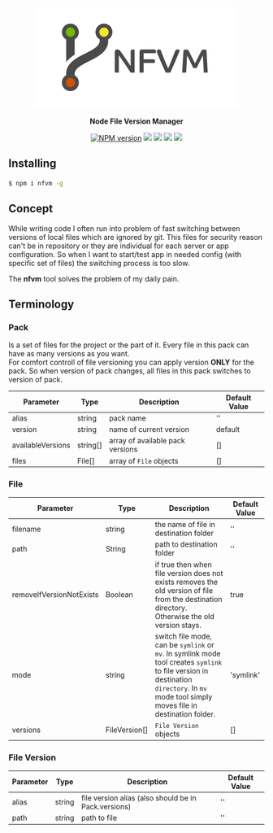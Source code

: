 <p align="center">
  <img src="doc/img/logo.png">
</p>
<p align="center">
  <b> Node File Version Manager </b>
</p>
<p align="center">
  <a href="https://www.npmjs.com/package/nfvm"><img src="https://img.shields.io/npm/v/nfvm?color=50C72B&label=npm-version&style=flat-square" alt="NPM version"></a>
  <a href="https://www.npmjs.com/package/nfvm"><img src="https://img.shields.io/npm/dt/nfvm.svg?style=flat-square"></a>
  <a href="https://app.codacy.com/app/notmedia/nfvm"><img src="https://img.shields.io/codacy/coverage/a81842a26143458abc7764c091c3f697/v0.3?style=flat-square"></a>
  <a href="https://app.codacy.com/app/notmedia/nfvm"><img src="https://img.shields.io/codacy/grade/a81842a26143458abc7764c091c3f697.svg?style=flat-square"/></a>
  <img src="https://img.shields.io/github/license/notmedia/nfvm?color=50C72B&style=flat-square">
</p>

## Installing
```bash
$ npm i nfvm -g
```

## Concept

While writing code I often run into problem of fast switching between versions of local files which are ignored by git. This files for security reason can't be in repository or they are individual for each server or app configuration.
So when I want to start/test app in needed config (with specific set of files) the switching process is too slow.

The **nfvm** tool solves the problem of my daily pain.
## Terminology
### Pack
Is a set of files for the project or the part of it. Every file in this pack can have as many versions as you want.  
For comfort controll of file versioning you can apply version **ONLY** for the pack. So when version of pack changes, all files in this pack switches to version of pack.

| Parameter     | Type    | Description                              | Default Value|
|---------------|---------|------------------------------------------|--------------|
|alias|string|pack name|''|
|version|string|name of current version|default|
|availableVersions|string[]|array of available pack versions|[]|
|files|File[]|array of `File` objects|[]|
### File
| Parameter     | Type    | Description                              | Default Value|
|---------------|---------|------------------------------------------|--------------|
|filename|string|the name of file in destination folder|''|
|path|String|path to destination folder|''|
|removeIfVersionNotExists|Boolean|if true then when file version does not exists removes the old version of file from the destination directory. Otherwise the old version stays.|true|
|mode|string|switch file mode, can be `symlink` or `mv`. In symlink mode tool creates `symlink` to file version in destination `directory`. In `mv` mode tool simply moves file in destination folder.|'symlink'|
|versions|FileVersion[]|`File Version` objects|[]|

### File Version
| Parameter     | Type    | Description                              | Default Value|
|---------------|---------|------------------------------------------|--------------|
|alias|string|file version alias (also should be in Pack.versions)|''|
|path|string|path to file|''|

